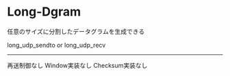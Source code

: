 # Long-Dgram

任意のサイズに分割したデータグラムを生成できる

long_udp_sendto or long_udp_recv 

----------------
再送制御なし
Window実装なし
Checksum実装なし


